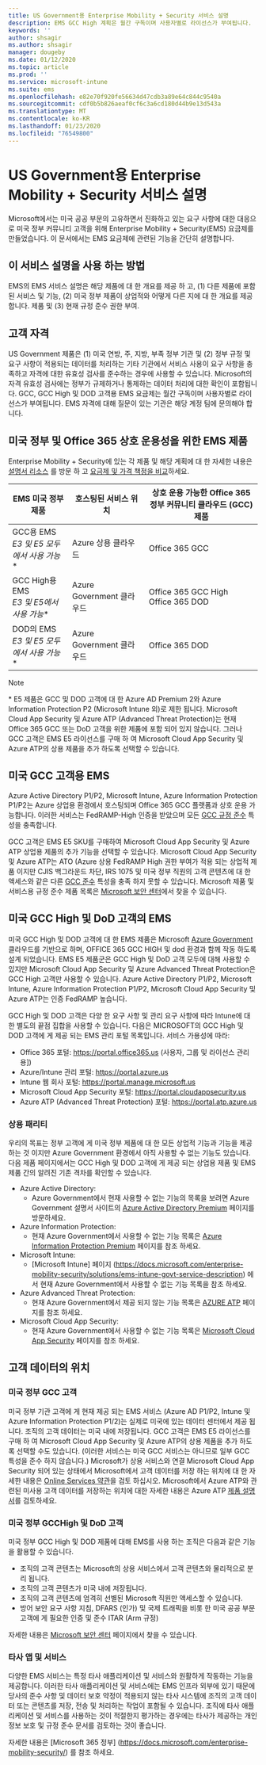 ```yaml
---
title: US Government용 Enterprise Mobility + Security 서비스 설명
description: EMS GCC High 계획은 월간 구독이며 사용자별로 라이선스가 부여됩니다.
keywords: ''
author: shsagir
ms.author: shsagir
manager: dougeby
ms.date: 01/12/2020
ms.topic: article
ms.prod: ''
ms.service: microsoft-intune
ms.suite: ems
ms.openlocfilehash: e82e70f920fe56634d47cdb3a89e64c844c9540a
ms.sourcegitcommit: cdf0b5b826aeaf0cf6c3a6cd180d44b9e13d543a
ms.translationtype: MT
ms.contentlocale: ko-KR
ms.lasthandoff: 01/23/2020
ms.locfileid: "76549800"
---
```

# <a name="enterprise-mobility--security-for-us-government-service-description"></a>US Government용 Enterprise Mobility + Security 서비스 설명
Microsoft에서는 미국 공공 부문의 고유하면서 진화하고 있는 요구 사항에 대한 대응으로 미국 정부 커뮤니티 고객을 위해 Enterprise Mobility + Security(EMS) 요금제를 만들었습니다. 이 문서에서는 EMS 요금제에 관련된 기능을 간단히 설명합니다.

## <a name="how-to-use-this-service-description"></a>이 서비스 설명을 사용 하는 방법
EMS의 EMS 서비스 설명은 해당 제품에 대 한 개요를 제공 하 고, (1) 다른 제품에 포함 된 서비스 및 기능, (2) 미국 정부 제품이 상업적와 어떻게 다른 지에 대 한 개요를 제공 합니다. 제품 및 (3) 현재 규정 준수 권한 부여.

## <a name="customer-eligibility"></a>고객 자격
US Government 제품은 (1) 미국 연방, 주, 지방, 부족 정부 기관 및 (2) 정부 규정 및 요구 사항이 적용되는 데이터를 처리하는 기타 기관에서 서비스 사용이 요구 사항을 충족하고 자격에 대한 유효성 검사를 준수하는 경우에 사용할 수 있습니다. Microsoft의 자격 유효성 검사에는 정부가 규제하거나 통제하는 데이터 처리에 대한 확인이 포함됩니다. GCC, GCC High 및 DOD 고객용 EMS 요금제는 월간 구독이며 사용자별로 라이선스가 부여됩니다. EMS 자격에 대해 질문이 있는 기관은 해당 계정 팀에 문의해야 합니다. 

## <a name="ems-offers-for-us-government-and-office-365-interoperability"></a>미국 정부 및 Office 365 상호 운용성을 위한 EMS 제품

Enterprise Mobility + Security에 있는 각 제품 및 해당 계획에 대 한 자세한 내용은 [설명서 리소스](https://docs.microsoft.com/enterprise-mobility-security/) 를 방문 하 고 [요금제 및 가격 책정을 비교](https://www.microsoft.com/microsoft-365/enterprise-mobility-security/compare-plans-and-pricing)하세요.

|EMS 미국 정부 제품|호스팅된 서비스 위치|상호 운용 가능한 Office 365 정부 커뮤니티 클라우드 (GCC) 제품|
|-----------|-----------|-----------|
|GCC용 EMS</br>*E3 및 E5 모두에서 사용 가능**|Azure 상용 클라우드|Office 365 GCC|
|GCC High용 EMS</br>*E3 및 E5에서 사용 가능**|Azure Government 클라우드|Office 365 GCC High</br>Office 365 DOD|
|DOD의 EMS</br>*E3 및 E5 모두에서 사용 가능**|Azure Government 클라우드|Office 365 DOD|

> [!Note]
> \* E5 제품은 GCC 및 DOD 고객에 대 한 Azure AD Premium 2와 Azure Information Protection P2 (Microsoft Intune 외)로 제한 됩니다. Microsoft Cloud App Security 및 Azure ATP (Advanced Threat Protection)는 현재 Office 365 GCC 또는 DoD 고객을 위한 제품에 포함 되어 있지 않습니다.  그러나 GCC 고객은 EMS E5 라이선스를 구매 하 여 Microsoft Cloud App Security 및 Azure ATP의 상용 제품을 추가 하도록 선택할 수 있습니다.

## <a name="ems-for-us-gcc-customers"></a>미국 GCC 고객용 EMS
Azure Active Directory P1/P2, Microsoft Intune, Azure Information Protection P1/P2는 Azure 상업용 환경에서 호스팅되며 Office 365 GCC 플랫폼과 상호 운용 가능합니다.  이러한 서비스는 FedRAMP-High 인증을 받았으며 모든 [GCC 규정 준수](https://docs.microsoft.com/office365/servicedescriptions/office-365-platform-service-description/office-365-us-government/gcc#us-government-community-compliance) 특성을 충족합니다.

GCC 고객은 EMS E5 SKU를 구매하여 Microsoft Cloud App Security 및 Azure ATP 상업용 제품의 추가 기능을 선택할 수 있습니다. Microsoft Cloud App Security 및 Azure ATP는 ATO (Azure 상용 FedRAMP High 권한 부여가 적용 되는 상업적 제품 이지만 CJIS 백그라운드 차단, IRS 1075 및 미국 정부 직원의 고객 콘텐츠에 대 한 액세스와 같은 다른 [GCC 준수](https://docs.microsoft.com/office365/servicedescriptions/office-365-platform-service-description/office-365-us-government/gcc#us-government-community-compliance) 특성을 충족 하지 못할 수 있습니다.  Microsoft 제품 및 서비스용 규정 준수 제품 목록은 [Microsoft 보안 센터](https://www.microsoft.com/en-us/trustcenter/compliance/complianceofferings)에서 찾을 수 있습니다.  

## <a name="ems-for-us-gcc-high-and-dod-customers"></a>미국 GCC High 및 DoD 고객의 EMS
미국 GCC High 및 DOD 고객에 대 한 EMS 제품은 Microsoft [Azure Government](https://docs.microsoft.com/azure/azure-government/documentation-government-welcome) 클라우드를 기반으로 하며, OFFICE 365 GCC HIGH 및 dod 환경과 함께 작동 하도록 설계 되었습니다. EMS E5 제품군은 GCC High 및 DoD 고객 모두에 대해 사용할 수 있지만 Microsoft Cloud App Security 및 Azure Advanced Threat Protection은 GCC High 고객만 사용할 수 있습니다. Azure Active Directory P1/P2, Microsoft Intune, Azure Information Protection P1/P2, Microsoft Cloud App Security 및 Azure ATP는 인증 FedRAMP 높습니다.

GCC High 및 DOD 고객은 다양 한 요구 사항 및 관리 요구 사항에 따라 Intune에 대 한 별도의 끝점 집합을 사용할 수 있습니다. 다음은 MICROSOFT의 GCC High 및 DOD 고객에 게 제공 되는 EMS 관리 포털 목록입니다. 서비스 가용성에 따라:

- Office 365 포털: https://portal.office365.us (사용자, 그룹 및 라이선스 관리용])
- Azure/Intune 관리 포털: https://portal.azure.us
- Intune 웹 회사 포털: https://portal.manage.microsoft.us
- Microsoft Cloud App Security 포털: https://portal.cloudappsecurity.us  
- Azure ATP (Advanced Threat Protection) 포털: https://portal.atp.azure.us  

### <a name="parity-with-commercial"></a>상용 패리티 
우리의 목표는 정부 고객에 게 미국 정부 제품에 대 한 모든 상업적 기능과 기능을 제공 하는 것 이지만 Azure Government 환경에서 아직 사용할 수 없는 기능도 있습니다. 다음 제품 페이지에서는 GCC High 및 DOD 고객에 게 제공 되는 상업용 제품 및 EMS 제품 간의 알려진 기존 격차를 확인할 수 있습니다. 
- Azure Active Directory: 
  - Azure Government에서 현재 사용할 수 없는 기능의 목록을 보려면 Azure Government 설명서 사이트의 [Azure Active Directory Premium](https://docs.microsoft.com/azure/azure-government/documentation-government-services-securityandidentity#azure-active-directory-premium-p1-and-p2) 페이지를 방문하세요. 
- Azure Information Protection: 
  - 현재 Azure Government에서 사용할 수 없는 기능 목록은 [Azure Information Protection Premium](https://docs.microsoft.com/enterprise-mobility-security/solutions/ems-aip-premium-govt-service-description) 페이지를 참조 하세요. 
- Microsoft Intune: 
  - [Microsoft Intune] 페이지 (https://docs.microsoft.com/enterprise-mobility-security/solutions/ems-intune-govt-service-description) 에서 현재 Azure Government에서 사용할 수 없는 기능 목록을 참조 하세요. 
- Azure Advanced Threat Protection:
  - 현재 Azure Government에서 제공 되지 않는 기능 목록은 [AZURE ATP](https://docs.microsoft.com/enterprise-mobility-security/solutions/ems-azure-atp-govt-service-description) 페이지를 참조 하세요.
- Microsoft Cloud App Security:
  - 현재 Azure Government에서 사용할 수 없는 기능 목록은 [Microsoft Cloud App Security](https://docs.microsoft.com/enterprise-mobility-security/solutions/ems-cloud-app-security-govt-service-description) 페이지를 참조 하세요.

## <a name="location-of-customer-data"></a>고객 데이터의 위치

### <a name="us-government-gcc-customers"></a>미국 정부 GCC 고객
미국 정부 기관 고객에 게 현재 제공 되는 EMS 서비스 (Azure AD P1/P2, Intune 및 Azure Information Protection P1/2)는 실제로 미국에 있는 데이터 센터에서 제공 됩니다. 조직의 고객 데이터는 미국 내에 저장됩니다. GCC 고객은 EMS E5 라이선스를 구매 하 여 Microsoft Cloud App Security 및 Azure ATP의 상용 제품을 추가 하도록 선택할 수도 있습니다. (이러한 서비스는 미국 GCC 서비스는 아니므로 일부 GCC 특성을 준수 하지 않습니다.) Microsoft가 상용 서비스와 연결 Microsoft Cloud App Security 되어 있는 상태에서 Microsoft에서 고객 데이터를 저장 하는 위치에 대 한 자세한 내용은 [Online Services 약관](https://www.microsoft.com/licensing/product-licensing/products)을 검토 하십시오. Microsoft에서 Azure ATP와 관련된 미사용 고객 데이터를 저장하는 위치에 대한 자세한 내용은 Azure ATP [제품 설명서](https://docs.microsoft.com/azure-advanced-threat-protection/atp-technical-faq#do-i-have-the-flexibility-to-select-where-to-store-my-data)를 검토하세요.

### <a name="us-government-gcchigh-and-dod-customers"></a>미국 정부 GCCHigh 및 DoD 고객
미국 정부 GCC High 및 DOD 제품에 대해 EMS를 사용 하는 조직은 다음과 같은 기능을 활용할 수 있습니다. 
- 조직의 고객 콘텐츠는 Microsoft의 상용 서비스에서 고객 콘텐츠와 물리적으로 분리 됩니다. 
- 조직의 고객 콘텐츠가 미국 내에 저장됩니다. 
- 조직의 고객 콘텐츠에 엄격히 선별된 Microsoft 직원만 액세스할 수 있습니다. 
- 방어 보안 요구 사항 지침, DFARS (인가) 및 국제 트래픽을 비롯 한 미국 공공 부문 고객에 게 필요한 인증 및 준수 ITAR (Arm 규정) 

자세한 내용은 [Microsoft 보안 센터](https://products.office.com/en-us/where-is-your-data-located?ms.officeurl=datamaps&geo=All#office-ContentAreaHeadingTemplate-bkjgypc) 페이지에서 찾을 수 있습니다. 

### <a name="third-party-apps-and-services"></a>타사 앱 및 서비스

다양한 EMS 서비스는 특정 타사 애플리케이션 및 서비스와 원활하게 작동하는 기능을 제공합니다. 이러한 타사 애플리케이션 및 서비스에는 EMS 인프라 외부에 있기 때문에 당사의 준수 사항 및 데이터 보호 약정이 적용되지 않는 타사 시스템에 조직의 고객 데이터 또는 콘텐츠를 저장, 전송 및 처리하는 작업이 포함될 수 있습니다. 조직에 타사 애플리케이션 및 서비스를 사용하는 것이 적절한지 평가하는 경우에는 타사가 제공하는 개인 정보 보호 및 규정 준수 문서를 검토하는 것이 좋습니다.

자세한 내용은 [Microsoft 365 정부] (https://docs.microsoft.com/enterprise-mobility-security/) 를 참조 하세요. 